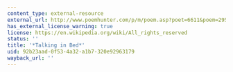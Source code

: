 ```yaml
---
content_type: external-resource
external_url: http://www.poemhunter.com/p/m/poem.asp?poet=6611&poem=29565
has_external_license_warning: true
license: https://en.wikipedia.org/wiki/All_rights_reserved
status: ''
title: '*Talking in Bed*'
uid: 92b23aad-0f53-4a32-a1b7-320e92963179
wayback_url: ''
---
```


